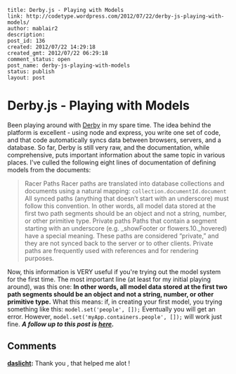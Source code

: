 ```
title: Derby.js - Playing with Models
link: http://codetype.wordpress.com/2012/07/22/derby-js-playing-with-models/
author: mablair2
description: 
post_id: 136
created: 2012/07/22 14:29:18
created_gmt: 2012/07/22 06:29:18
comment_status: open
post_name: derby-js-playing-with-models
status: publish
layout: post
```

# Derby.js - Playing with Models

Been playing around with [Derby](http://derbyjs.com) in my spare time. The idea behind the platform is excellent - using node and express, you write one set of code, and that code automatically syncs data between browsers, servers, and a database. So far, Derby is still very raw, and the documentation, while comprehensive, puts important information about the same topic in various places. I've culled the following eight lines of documentation of defining models from the documents: 

> Racer Paths Racer paths are translated into database collections and documents using a natural mapping: `collection.documentId.document` All synced paths (anything that doesn’t start with an underscore) must follow this convention. In other words, all model data stored at the first two path segments should be an object and not a string, number, or other primitive type. Private paths Paths that contain a segment starting with an underscore (e.g. _showFooter or flowers.10._hovered) have a special meaning. These paths are considered “private,” and they are not synced back to the server or to other clients. Private paths are frequently used with references and for rendering purposes. 

Now, this information is VERY useful if you're trying out the model system for the first time. The most important line (at least for my initial playing around), was this one: **In other words, all model data stored at the first two path segments should be an object and not a string, number, or other primitive type.** What this means: if, in creating your first model, you trying something like this: `model.set('people', []);` Eventually you will get an error. However, `model.set('myApp.containers.people', []);` will work just fine. _**A follow up to this post is [here](http://codetype.wordpress.com/2012/08/07/derby-js-working-with-view-templates-models-and-bindings/).**_

## Comments

**[daslicht](#97 "2013-01-30 01:56:47"):** Thank you , that helped me alot !

